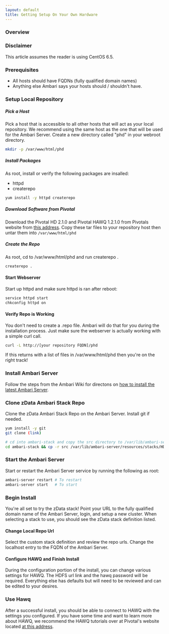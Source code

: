 ```yaml
---
layout: default
title: Getting Setup On Your Own Hardware
---
```


### Overview

### Disclaimer
This article assumes the reader is using CentOS 6.5.

### Prerequisites
* All hosts should have FQDNs (fully qualified domain names)
* Anything else Ambari says your hosts should / shouldn't have.

### Setup Local Repository
##### Pick a Host
Pick a host that is accessible to all other hosts that will act as your local repository. We recommend using the same host as the one that will be used for the Ambari Server. Create a new directory called "phd" in your webroot directory. 

```bash
mkdir -p /var/www/html/phd
```

##### Install Packages
As root, install or verify the following packages are insalled:
* httpd
* createrepo

```bash
yum install -y httpd createrepo
```

##### Download Software from Pivotal
Download the Pivotal HD 2.1.0 and Pivotal HAWQ 1.2.1.0 from Pivotals website from [this address](https://network.pivotal.io/products/pivotal-hd). Copy these tar files to your repository host then untar them into `/var/www/html/phd`

##### Create the Repo
As root, cd to /var/www/html/phd and run createrepo .

```bash
createrepo .
```

#### Start Webserver
Start up httpd and make sure httpd is ran after reboot:

```bash
service httpd start
chkconfig httpd on
```

#### Verify Repo is Working
You don't need to create a .repo file. Ambari will do that for you during the installation process. Just make sure the webserver is actually working with a simple curl call.

```bash
curl -L http://[your repository FQDN]/phd
```

If this returns with a list of files in /var/www/html/phd then you're on the right track!

### Install Ambari Server
Follow the steps from the Ambari Wiki for directons on [how to install the latest Ambari Server](https://cwiki.apache.org/confluence/display/AMBARI/Ambari+User+Guides).

### Clone zData Ambari Stack Repo 
Clone the zData Ambari Stack Repo on the Ambari Server. Install git if needed.

```bash
yum install -y git
git clone (link)

# cd into ambari-stack and copy the src directory to /var/lib/ambari-server/resources/stacks/HDP
cd ambari-stack && cp -r src /var/lib/ambari-server/resources/stacks/HDP/
```

### Start the Ambari Server
Start or restart the Ambari Server service by running the following as root:

```bash
ambari-server restart # To restart
ambari-server start   # To start
```

### Begin Install
You're all set to try the zData stack! Point your URL to the fully qualified domain name of the Ambari Server, login, and setup a new cluster. When selecting a stack to use, you should see the zData stack definition listed.

#### Change Local Repo Url
Select the custom stack definition and review the repo urls. Change the localhost entry to the FQDN of the Ambari Server.

#### Configure HAWQ and Finish Install
During the configuration portion of the install, you can change various settings for HAWQ. The HDFS url link and the hawq password will be required. Everything else has defaults but will need to be reviewed and can be edited to your desires.

### Use Hawq
After a successful install, you should be able to connect to HAWQ with the settings you configured. If you have some time and want to learn more about HAWQ, we recommend the HAWQ tutorials over at Pivotal's website located [at this address](http://pivotalhd.docs.pivotal.io/tutorial/getting-started/hawq.html).
